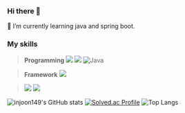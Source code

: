 ### Hi there 👋

🌱 I’m currently learning java and spring boot.

### My skills
   
   >**Programming** <img src="https://img.shields.io/badge/Python-3776AB?style=for-the-badge&logo=Python&logoColor=white"> <img src="https://img.shields.io/badge/C++-00599C?style=for-the-badge&logo=C++&logoColor=white"> ![Java](https://img.shields.io/badge/Java-007396.svg?&style=for-the-badge&logo=Java&logoColor=white)

   >**Framework** <img src="https://img.shields.io/badge/Spring Boot-6DB33F?style=for-the-badge&logo=Spring Boot&logoColor=white">
   
   ><img src="https://img.shields.io/badge/Spring Security-6DB33F?style=for-the-badge&logo=Spring Security&logoColor=white"> <img src="https://img.shields.io/badge/MySQL-4479A1?style=for-the-badge&logo=MySQL&logoColor=white">

![injoon149's GitHub stats](https://github-readme-stats.vercel.app/api?username=injoon149&show_icons=true&theme=highcontrast)
[![Solved.ac Profile](http://mazassumnida.wtf/api/generate_badge?boj=dlswns8579)](https://solved.ac/dlswns8579)
![Top Langs](https://github-readme-stats.vercel.app/api/top-langs/?username=injoon149&theme=tokyonight)

<!--
**injoon149/injoon149** is a ✨ _special_ ✨ repository because its `README.md` (this file) appears on your GitHub profile.

Here are some ideas to get you started:

- 🔭 I’m currently working on ...
- 🌱 I’m currently learning ...
- 👯 I’m looking to collaborate on ...
- 🤔 I’m looking for help with ...
- 💬 Ask me about ...
- 📫 How to reach me: ...
- 😄 Pronouns: ...
- ⚡ Fun fact: ...
-->
